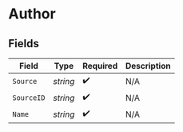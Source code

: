 # Author


## Fields

| Field              | Type               | Required           | Description        |
| ------------------ | ------------------ | ------------------ | ------------------ |
| `Source`           | *string*           | :heavy_check_mark: | N/A                |
| `SourceID`         | *string*           | :heavy_check_mark: | N/A                |
| `Name`             | *string*           | :heavy_check_mark: | N/A                |